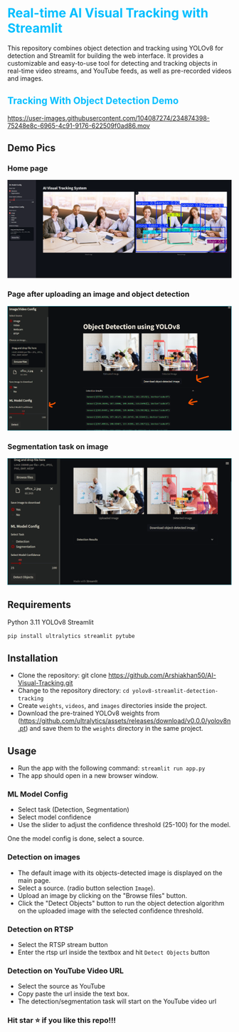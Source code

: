 # <span style="color:deepskyblue"> Real-time AI Visual Tracking with Streamlit </span>

This repository combines object detection and tracking using YOLOv8 for detection and Streamlit for building the web interface. It provides a customizable and easy-to-use tool for detecting and tracking objects in real-time video streams, and YouTube feeds, as well as pre-recorded videos and images.

## <span style="color:deepskyblue"> Tracking With Object Detection Demo</span>

<https://user-images.githubusercontent.com/104087274/234874398-75248e8c-6965-4c91-9176-622509f0ad86.mov>

## Demo Pics

### Home page

<img src="./assets/pic2.png" >

### Page after uploading an image and object detection

<img src="./assets/pic3.png" >

### Segmentation task on image

<img src="./assets/segmentation.png" >

## Requirements

Python 3.11
YOLOv8
Streamlit

```bash
pip install ultralytics streamlit pytube
```

## Installation

- Clone the repository: git clone <https://github.com/Arshiakhan50/AI-Visual-Tracking.git>
- Change to the repository directory: `cd yolov8-streamlit-detection-tracking`
- Create `weights`, `videos`, and `images` directories inside the project.
- Download the pre-trained YOLOv8 weights from (<https://github.com/ultralytics/assets/releases/download/v0.0.0/yolov8n.pt>) and save them to the `weights` directory in the same project.

## Usage

- Run the app with the following command: `streamlit run app.py`
- The app should open in a new browser window.

### ML Model Config

- Select task (Detection, Segmentation)
- Select model confidence
- Use the slider to adjust the confidence threshold (25-100) for the model.

One the model config is done, select a source.

### Detection on images

- The default image with its objects-detected image is displayed on the main page.
- Select a source. (radio button selection `Image`).
- Upload an image by clicking on the "Browse files" button.
- Click the "Detect Objects" button to run the object detection algorithm on the uploaded image with the selected confidence threshold.

### Detection on RTSP

- Select the RTSP stream button
- Enter the rtsp url inside the textbox and hit `Detect Objects` button

### Detection on YouTube Video URL

- Select the source as YouTube
- Copy paste the url inside the text box.
- The detection/segmentation task will start on the YouTube video url

### Hit star ⭐ if you like this repo!!!
